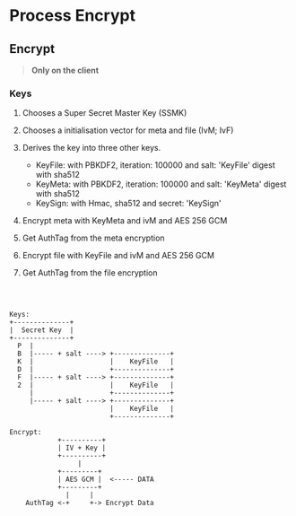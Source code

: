 # Process Encrypt

## Encrypt
> **Only on the client**

### Keys
1. Chooses a Super Secret Master Key (SSMK)
2. Chooses a initialisation vector for meta and file (IvM; IvF)
3. Derives the key into three other keys.
	- KeyFile: with PBKDF2, iteration: 100000 and salt: 'KeyFile' digest with sha512
	- KeyMeta: with PBKDF2, iteration: 100000 and salt: 'KeyMeta' digest with sha512
	- KeySign: with Hmac, sha512 and secret: 'KeySign'

4. Encrypt meta with KeyMeta and ivM and AES 256 GCM
5. Get AuthTag from the meta encryption
6. Encrypt file with KeyFile and ivM and AES 256 GCM
7. Get AuthTag from the file encryption

​
```text

Keys:
+--------------+
|  Secret Key  |
+--------------+
  P  |
  B  |----- + salt ----> +--------------+
  K  |                   |    KeyFile   |
  D  |                   +--------------+
  F  |----- + salt ----> +--------------+
  2  |                   |    KeyFile   |
     |                   +--------------+
     |----- + salt ----> +--------------+
                         |    KeyFile   |
                         +--------------+

Encrypt:
            +----------+
            | IV + Key |
            +----------+
                 |
            +---------+
            | AES GCM |  <----- DATA
            +---------+
              |     |
    AuthTag <-+     +-> Encrypt Data

```